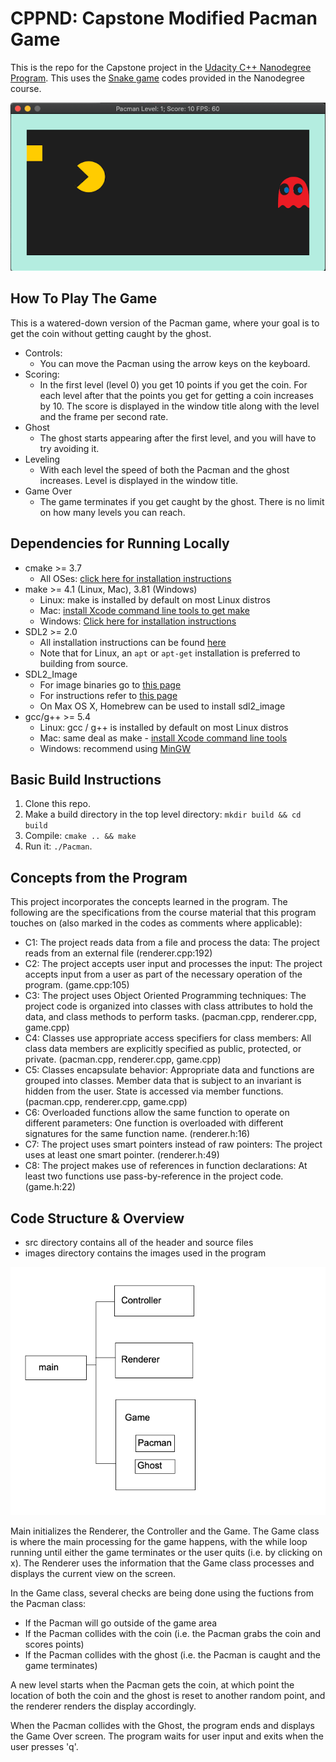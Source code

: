 # CPPND: Capstone Modified Pacman Game 

This is the repo for the Capstone project in the [Udacity C++ Nanodegree Program](https://www.udacity.com/course/c-plus-plus-nanodegree--nd213). This uses the [Snake game](https://github.com/udacity/CppND-Capstone-Snake-Game) codes provided in the Nanodegree course. 

<img src="images/pacman_screenshot.png"/>

## How To Play The Game
This is a watered-down version of the Pacman game, where your goal is to get the coin without getting caught by the ghost.

* Controls: 
  * You can move the Pacman using the arrow keys on the keyboard.
* Scoring:
  * In the first level (level 0) you get 10 points if you get the coin. For each level after that the points you get for getting a coin increases by 10. The score is displayed in the window title along with the level and the frame per second rate.
* Ghost
  * The ghost starts appearing after the first level, and you will have to try avoiding it.
* Leveling
  * With each level the speed of both the Pacman and the ghost increases. Level is displayed in the window title. 
* Game Over
  * The game terminates if you get caught by the ghost. There is no limit on how many levels you can reach. 


## Dependencies for Running Locally
* cmake >= 3.7
  * All OSes: [click here for installation instructions](https://cmake.org/install/)
* make >= 4.1 (Linux, Mac), 3.81 (Windows)
  * Linux: make is installed by default on most Linux distros
  * Mac: [install Xcode command line tools to get make](https://developer.apple.com/xcode/features/)
  * Windows: [Click here for installation instructions](http://gnuwin32.sourceforge.net/packages/make.htm)
* SDL2 >= 2.0
  * All installation instructions can be found [here](https://wiki.libsdl.org/Installation)
  * Note that for Linux, an `apt` or `apt-get` installation is preferred to building from source.
* SDL2_Image
  * For image binaries go to [this page](https://www.libsdl.org/projects/SDL_image/)
  * For instructions refer to [this page](https://lazyfoo.net/tutorials/SDL/06_extension_libraries_and_loading_other_image_formats/index.php)
  * On Max OS X, Homebrew can be used to install sdl2_image 
* gcc/g++ >= 5.4
  * Linux: gcc / g++ is installed by default on most Linux distros
  * Mac: same deal as make - [install Xcode command line tools](https://developer.apple.com/xcode/features/)
  * Windows: recommend using [MinGW](http://www.mingw.org/)

## Basic Build Instructions

1. Clone this repo.
2. Make a build directory in the top level directory: `mkdir build && cd build`
3. Compile: `cmake .. && make`
4. Run it: `./Pacman`.

## Concepts from the Program
This project incorporates the concepts learned in the program.
The following are the specifications from the course material that this program touches on (also marked in the codes as comments where applicable):
* C1: The project reads data from a file and process the data: The project reads from an external file (renderer.cpp:192)
* C2: The project accepts user input and processes the input: The project accepts input from a user as part of the necessary operation of the program. (game.cpp:105)
* C3: The project uses Object Oriented Programming techniques: The project code is organized into classes with class attributes to hold the data, and class methods to perform tasks. (pacman.cpp, renderer.cpp, game.cpp)
* C4: Classes use appropriate access specifiers for class members: All class data members are explicitly specified as public, protected, or private. (pacman.cpp, renderer.cpp, game.cpp)
* C5: Classes encapsulate behavior: Appropriate data and functions are grouped into classes. Member data that is subject to an invariant is hidden from the user. State is accessed via member functions. (pacman.cpp, renderer.cpp, game.cpp)
* C6: Overloaded functions allow the same function to operate on different parameters: One function is overloaded with different signatures for the same function name. (renderer.h:16)
* C7: The project uses smart pointers instead of raw pointers: The project uses at least one smart pointer. (renderer.h:49)
* C8: The project makes use of references in function declarations: At least two functions use pass-by-reference in the project code. (game.h:22)

## Code Structure & Overview
* src directory contains all of the header and source files
* images directory contains the images used in the program

<img src="images/structure.png"/>

Main initializes the Renderer, the Controller and the Game. The Game class is where the main processing for the game happens, with the while loop running until either the game terminates or the user quits (i.e. by clicking on x). The Renderer uses the information that the Game class processes and displays the current view on the screen. 

In the Game class, several checks are being done using the fuctions from the Pacman class:
* If the Pacman will go outside of the game area
* If the Pacman collides with the coin (i.e. the Pacman grabs the coin and scores points)
* If the Pacman collides with the ghost (i.e. the Pacman is caught and the game terminates)

A new level starts when the Pacman gets the coin, at which point the location of both the coin and the ghost is reset to another random point, and the renderer renders the display accordingly. 

When the Pacman collides with the Ghost, the program ends and displays the Game Over screen. The program waits for user input and exits when the user presses 'q'. 